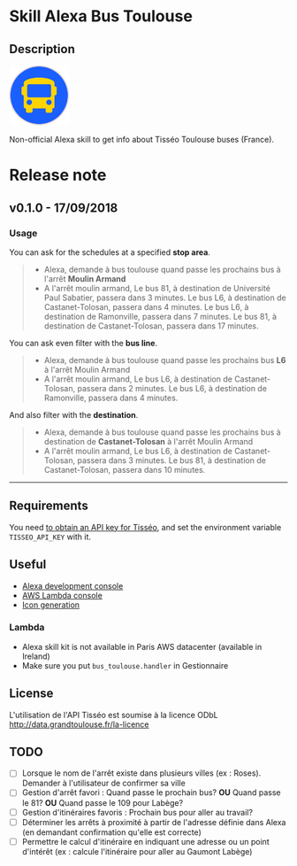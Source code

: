 # Skill Alexa Bus Toulouse

## Description

![Bus Toulouse Alexa skill icon](/icons/icon_108_A2Z.png)

Non-official Alexa skill to get info about Tisséo Toulouse buses (France).

# Release note

## v0.1.0 - 17/09/2018

### Usage

You can ask for the schedules at a specified **stop area**.

> - Alexa, demande à bus toulouse quand passe les prochains bus à l'arrêt **Moulin Armand**
> - A l'arrêt moulin armand, Le bus 81, à destination de Université Paul Sabatier, passera dans 3 minutes. Le bus L6, à destination de Castanet-Tolosan, passera dans 4 minutes. Le bus L6, à destination de Ramonville, passera dans 7 minutes. Le bus 81, à destination de Castanet-Tolosan, passera dans 17 minutes.

You can ask even filter with the **bus line**.

> - Alexa, demande à bus toulouse quand passe les prochains bus **L6** à l'arrêt Moulin Armand
> - A l'arrêt moulin armand, Le bus L6, à destination de Castanet-Tolosan, passera dans 2 minutes. Le bus L6, à destination de Ramonville, passera dans 4 minutes.

And also filter with the **destination**.

> - Alexa, demande à bus toulouse quand passe les prochains bus à destination de **Castanet-Tolosan** à l'arrêt Moulin Armand
> - A l'arrêt moulin armand, Le bus L6, à destination de Castanet-Tolosan, passera dans 3 minutes. Le bus 81, à destination de Castanet-Tolosan, passera dans 10 minutes.

-------------------------------

## Requirements

You need [to obtain an API key for Tisséo](https://data.toulouse-metropole.fr/explore/dataset/api-temps-reel-tisseo/), and set the environment variable `TISSEO_API_KEY` with it.

## Useful

- [Alexa development console](https://developer.amazon.com/alexa/console/ask)
- [AWS Lambda console](https://eu-west-1.console.aws.amazon.com/lambda/home?region=eu-west-1)
- [Icon generation](https://developer.amazon.com/fr/docs/tools/icon-builder.html)

### Lambda 

- Alexa skill kit is not available in Paris AWS datacenter (available in Ireland)
- Make sure you put `bus_toulouse.handler` in Gestionnaire

## License

L'utilisation de l'API Tisséo est soumise à la licence ODbL <http://data.grandtoulouse.fr/la-licence>

## TODO

- [ ] Lorsque le nom de l'arrêt existe dans plusieurs villes (ex : Roses). Demander à l'utilisateur de confirmer sa ville
- [ ] Gestion d'arrêt favori : Quand passe le prochain bus? **OU** Quand passe le 81? **OU** Quand passe le 109 pour Labège?
- [ ] Gestion d'itinéraires favoris : Prochain bus pour aller au travail?
- [ ] Déterminer les arrêts à proximité à partir de l'adresse définie dans Alexa (en demandant confirmation qu'elle est correcte)
- [ ] Permettre le calcul d'itinéraire en indiquant une adresse ou un point d'intérêt (ex : calcule l'itinéraire pour aller au Gaumont Labège)